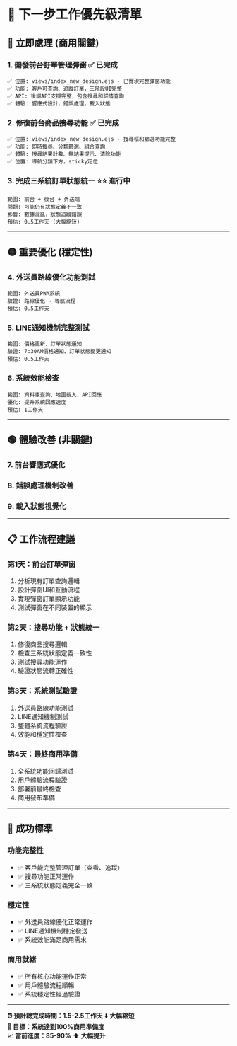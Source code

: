 # 🚀 下一步工作優先級清單

## 🔴 **立即處理 (商用關鍵)**

### 1. ~~開發前台訂單管理彈窗~~ ✅ **已完成**
```
✅ 位置: views/index_new_design.ejs - 已實現完整彈窗功能
✅ 功能: 客戶可查詢、追蹤訂單，三階段UI完整
✅ API: 後端API支援完整，包含搜尋和詳情查詢
✅ 體驗: 響應式設計，錯誤處理，載入狀態
```

### 2. ~~修復前台商品搜尋功能~~ ✅ **已完成**
```
✅ 位置: views/index_new_design.ejs - 搜尋框和篩選功能完整
✅ 功能: 即時搜尋、分類篩選、組合查詢
✅ 體驗: 搜尋結果計數、無結果提示、清除功能
✅ 位置: 導航分類下方，sticky定位
```

### 3. 完成三系統訂單狀態統一 ⭐⭐ **進行中**
```
範圍: 前台 + 後台 + 外送端
問題: 可能仍有狀態定義不一致
影響: 數據混亂，狀態追蹤錯誤
預估: 0.5工作天 (大幅縮短)
```

---

## 🟡 **重要優化 (穩定性)**

### 4. 外送員路線優化功能測試
```
範圍: 外送員PWA系統
驗證: 路線優化 → 導航流程
預估: 0.5工作天
```

### 5. LINE通知機制完整測試  
```
範圍: 價格更新、訂單狀態通知
驗證: 7:30AM價格通知、訂單狀態變更通知
預估: 0.5工作天
```

### 6. 系統效能檢查
```
範圍: 資料庫查詢、地圖載入、API回應
優化: 提升系統回應速度
預估: 1工作天
```

---

## 🟢 **體驗改善 (非關鍵)**

### 7. 前台響應式優化
### 8. 錯誤處理機制改善  
### 9. 載入狀態視覺化

---

## 📋 **工作流程建議**

### **第1天：前台訂單彈窗**
1. 分析現有訂單查詢邏輯
2. 設計彈窗UI和互動流程
3. 實現彈窗訂單顯示功能
4. 測試彈窗在不同裝置的顯示

### **第2天：搜尋功能 + 狀態統一**
1. 修復商品搜尋邏輯
2. 檢查三系統狀態定義一致性  
3. 測試搜尋功能運作
4. 驗證狀態流轉正確性

### **第3天：系統測試驗證**
1. 外送員路線功能測試
2. LINE通知機制測試
3. 整體系統流程驗證
4. 效能和穩定性檢查

### **第4天：最終商用準備**
1. 全系統功能回歸測試
2. 用戶體驗流程驗證
3. 部署前最終檢查
4. 商用發布準備

---

## 🎯 **成功標準**

### **功能完整性**
- ✅ 客戶能完整管理訂單（查看、追蹤）
- ✅ 搜尋功能正常運作
- ✅ 三系統狀態定義完全一致

### **穩定性**
- ✅ 外送員路線優化正常運作
- ✅ LINE通知機制穩定發送
- ✅ 系統效能滿足商用需求

### **商用就緒**
- ✅ 所有核心功能運作正常
- ✅ 用戶體驗流程順暢
- ✅ 系統穩定性經過驗證

---

**⏰ 預計總完成時間：1.5-2.5工作天** ⬇️ **大幅縮短**  
**🎯 目標：系統達到100%商用準備度**  
**📈 當前進度：85-90%** ⬆️ **大幅提升**